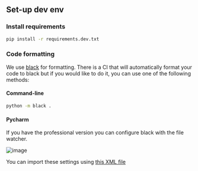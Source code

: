## Set-up dev env

### Install requirements
```bash
pip install -r requirements.dev.txt
```

### Code formatting
We use [black](https://black.readthedocs.io/en/stable/) for formatting.
There is a CI that will automatically format your code to black but if you would like to do it, you can use one of the following methods:

#### Command-line
```bash
python -m black .
```

#### Pycharm

If you have the professional version you can configure black with the file watcher.

![image](./images/black_config.png)

You can import these settings using [this XML file](./how_to/watchers.xml)